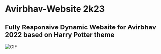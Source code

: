 # Avirbhav-Website 2k23
## Fully Responsive Dynamic Website for Avirbhav 2022 based on Harry Potter theme
![GIF](https://lh3.googleusercontent.com/fife/AAWUweUaA7sWqOFQqk45LCJMlkFXjIptxEVDCI9ay1ehOMir4cpoA_9DbfmH8YeOMr3Z1yulBWnXI-z3EfWLQ3_YIvVPPMwaKH46CQtarCid1v1Ie04KJg1tmFRi5sgOrehQuKX2fS_EqKO41Nb62qej9TwRLoE9tLho_yaUBO06OX-OCgdt40gH9RW2ei23GrCsLoCxHq0KZClNSjZGokMdhYsYFfhg8I0KnMv2QJSDp_a88VgIUYeGCfHG1q7bGUgWhtNhVc9u2O44In3GMBTL7j276BkSPHUJAaLRsDFrMqDnHfJxjfnOxf8b5cVhZSqwKWK8gXOlNh-kXoyUGr1Zn4_zbjWeu6WYiF-4rlwtSCPN7cnBIMH0aIXrcGvT6bCXF72JNNBmKkso2mh0mmb6Kavb_a7WIlT87Q9dCxUd3meqxwLesKNL1eg3expPmo8_dtIpybBh5mKFy5tuv1uVg0NK7CEvX6XFBk7n5RuK3T70YYOEud54ywpsJN1kjYlZXCj6-NgHUQar3z_d8pTZwb_tIr4q9o3gBEMdTMxFjIbN91fhFq1NgKnvnp3fzueBv_H1Z74G2b1P5etLBxWvfYHqEi3pLUNhYDm9FUzxJLIfQZYTnvcifRdPRT-ESl7Ubqqo0gwzwkOvfWrIo2VKJ1o_810PSZVcQf9I1jP1QUeDcdaHOLaNDIczclQD8Qr-OZIWZd_VbihWnES_IS-k0LLohziNw3ZA5US3cAejguGe3XeaLD_w8LGkAm8KRAFsIwDwEKpwv8ZknK25xLY=w1920-h990)
